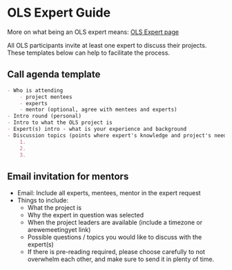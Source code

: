 # OLS Expert Guide

More on what being an OLS expert means: [OLS Expert page](https://openlifesci.org/about#experts)

All OLS participants invite at least one expert to discuss their projects. These templates below can help to facilitate the process. 

## Call agenda template

```markdown
- Who is attending 
    - project mentees
    - experts
    - mentor (optional, agree with mentees and experts)
- Intro round (personal)
- Intro to what the OLS project is
- Expert(s) intro - what is your experience and background
- Discussion topics (points where expert's knowledge and project's needs overlap) - try to identify 2-3 points or questions to discuss
    1. 
    2.   
    3. 
```

## Email invitation for mentors

- Email: Include all experts, mentees, mentor in the expert request
- Things to include: 
    - What the project is
    - Why the expert in question was selected
    - When the project leaders are available (include a timezone or arewemeetingyet link)
    - Possible questions / topics you would like to discuss with the expert(s) 
    - If there is pre-reading required, please choose carefully to not overwhelm each other, and make sure to send it in plenty of time. 
